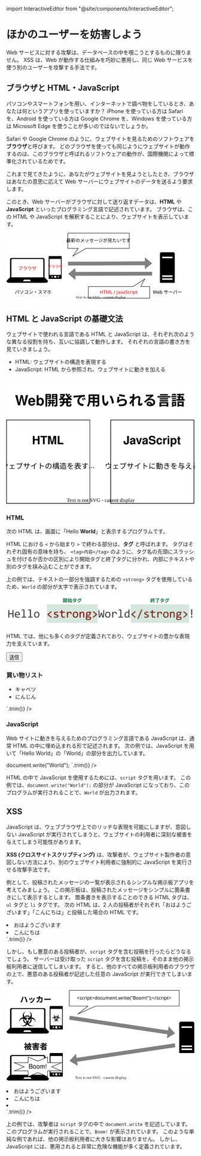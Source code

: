 import InteractiveEditor from "@site/components/InteractiveEditor";

# ほかのユーザーを妨害しよう

Web サービスに対する攻撃は、データベースの中を覗こうとするものに限りません。
XSS は、Web が動作する仕組みを巧妙に悪用し、同じ Web サービスを使う別のユーザーを攻撃する手法です。

## ブラウザと HTML・JavaScript

パソコンやスマートフォンを用い、インターネットで調べ物をしているとき、あなたは何というアプリを使っていますか？
iPhone を使っている方は Safari を、Android を使っている方は Google Chrome を、Windows を使っている方は Microsoft Edge を使うことが多いのではないでしょうか。

Safari や Google Chrome のように、ウェブサイトを見るためのソフトウェアを**ブラウザ**と呼びます。
どのブラウザを使っても同じようにウェブサイトが動作するのは、このブラウザと呼ばれるソフトウェアの動作が、国際機関によって標準化されているためです。

これまで見てきたように、あなたがウェブサイトを見ようとしたとき、ブラウザはあなたの意思に応えて Web サーバーにウェブサイトのデータを送るよう要求します。

このとき、Web サーバーがブラウザに対して送り返すデータは、**HTML** や **JavaScript** といったプログラミング言語で記述されています。
ブラウザは、この HTML や JavaScript を解釈することにより、ウェブサイトを表示しています。

![](./html-response.drawio.svg)

## HTML と JavaScript の基礎文法

ウェブサイトで使われる言語である HTML と JavaScript は、それぞれ次のような異なる役割を持ち、互いに協調して動作します。
それぞれの言語の書き方を見ていきましょう。

- HTML: ウェブサイトの構造を表現する
- JavaScript: HTML から参照され、ウェブサイトに動きを加える

![Web 開発で用いられる言語](./web-development-languages.drawio.svg)

### HTML

次の HTML は、画面に「Hello <strong>World</strong>」と表示するプログラムです。

<p>
  <InteractiveEditor
    html="Hello <strong>World</strong>"
  />
</p>

HTML における `<` から始まり `>` で終わる部分は、**タグ** と呼ばれます。
タグはそれぞれ固有の意味を持ち、 `<tag>内容</tag>` のように、タグ名の先頭にスラッシュを付けるか否かの区別により開始タグと終了タグに分かれ、内部にテキストや別のタグを挟み込むことができます。

上の例では、テキストの一部分を強調するための `<strong>` タグを使用しているため、`World` の部分が太字で表示されています。

![開始タグと終了タグ](./start-end-tag.png)

HTML では、他にも多くのタグが定義されており、ウェブサイトの豊かな表現力を支えています。

<p>
  <InteractiveEditor
    html={`
<input>
<button>送信</button>
<h3>買い物リスト</h3>
<ul>
  <li>キャベツ</li>
  <li>にんじん</li>
</ul>
    `.trim()}
  />
</p>

### JavaScript

Web サイトに動きを与えるためのプログラミング言語である JavaScript は、通常 HTML の中に埋め込まれる形で記述されます。
次の例では、JavaScript を用いて「Hello World」の「World」の部分を出力しています。

<p>
  <InteractiveEditor
    html={`
Hello
<script>
  document.write("World");
</script>
    `.trim()}
  />
</p>

HTML の中で JavaScript を使用するためには、`script` タグを用います。
この例では、`document.write("World");` の部分が JavaScript になっており、このプログラムが実行されることで、`World` が出力されます。

## XSS

JavaScript は、ウェブブラウザ上でのリッチな表現を可能にしますが、意図しない JavaScript が実行されてしまうと、ウェブサイトの利用者に深刻な被害を与えてしまう可能性があります。

**XSS (クロスサイトスクリプティング)** は、攻撃者が、ウェブサイト製作者の意図しない方法により、別のウェブサイト利用者に強制的に JavaScript を実行させる攻撃手法です。

例として、投稿されたメッセージの一覧が表示されるシンプルな掲示板アプリを考えてみましょう。
この掲示板は、投稿されたメッセージをシンプルに箇条書きにして表示するとします。
箇条書きを表示することのできる HTML タグは、`ul` タグと `li` タグです。
次の HTML は、2 人の投稿者がそれぞれ「おはようございます」「こんにちは」と投稿した場合の HTML です。

<p>
  <InteractiveEditor
    html={`
<ul>
  <li>おはようございます</li>
  <li>こんにちは</li>
</ul>
    `.trim()}
  />
</p>

しかし、もし悪意のある投稿者が、`script` タグを含む投稿を行ったらどうなるでしょう。
サーバーは受け取った `script` タグを含む投稿を、そのまま他の掲示板利用者に送信してしまいます。
すると、他のすべての掲示板利用者のブラウザの上で、悪意のある投稿者が記述した任意の JavaScript が実行できてしまいます。

![XSS](./xss.drawio.svg)

<p>
  <InteractiveEditor
    html={`
<ul>
  <li>おはようございます</li>
  <li>こんにちは</li>
  <li><script>document.write("Boom!");</script></li>
</ul>
    `.trim()}
  />
</p>

上の例では、攻撃者は `script` タグの中で `document.write` を記述しています。
このプログラムが実行されることで、`Boom!` が表示されています。
このような単純な例であれば、他の掲示板利用者に大きな影響はありません。
しかし、JavaScript には、悪用されると非常に危険な機能が多く定義されています。
